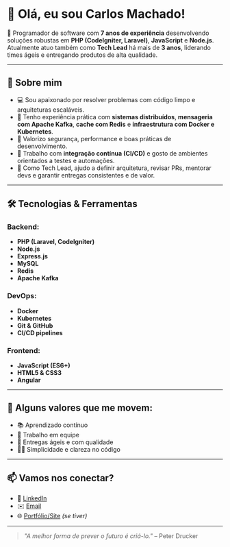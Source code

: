 # 👋 Olá, eu sou Carlos Machado!

🎯 Programador de software com **7 anos de experiência** desenvolvendo soluções robustas em **PHP (CodeIgniter, Laravel)**, **JavaScript** e **Node.js**. Atualmente atuo também como **Tech Lead** há mais de **3 anos**, liderando times ágeis e entregando produtos de alta qualidade.

---

## 🧠 Sobre mim

- 💻 Sou apaixonado por resolver problemas com código limpo e arquiteturas escaláveis.
- 🧩 Tenho experiência prática com **sistemas distribuídos**, **mensageria com Apache Kafka**, **cache com Redis** e **infraestrutura com Docker e Kubernetes**.
- 🔐 Valorizo segurança, performance e boas práticas de desenvolvimento.
- 🔁 Trabalho com **integração contínua (CI/CD)** e gosto de ambientes orientados a testes e automações.
- 🧭 Como Tech Lead, ajudo a definir arquitetura, revisar PRs, mentorar devs e garantir entregas consistentes e de valor.

---

## 🛠️ Tecnologias & Ferramentas

### Backend:
- **PHP (Laravel, CodeIgniter)**
- **Node.js**
- **Express.js**
- **MySQL**
- **Redis**
- **Apache Kafka**

### DevOps:
- **Docker**
- **Kubernetes**
- **Git & GitHub**
- **CI/CD pipelines**

### Frontend:
- **JavaScript (ES6+)**
- **HTML5 & CSS3**
- **Angular**

---

## 🧪 Alguns valores que me movem:
- 📚 Aprendizado contínuo
- 🤝 Trabalho em equipe
- 🚀 Entregas ágeis e com qualidade
- 🧘‍♂️ Simplicidade e clareza no código

---

## 📫 Vamos nos conectar?

- 💼 [LinkedIn](https://www.linkedin.com/in/seu-usuario)
- ✉️ [Email](mailto:seu@email.com)
- 🌐 [Portfólio/Site](https://seusite.dev) _(se tiver)_

---

> _"A melhor forma de prever o futuro é criá-lo."_ – Peter Drucker
